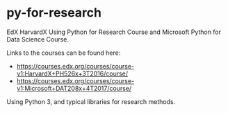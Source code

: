 # py-for-research
EdX HarvardX Using Python for Research Course and Microsoft Python for Data Science Course.

Links to the courses can be found here: 
* https://courses.edx.org/courses/course-v1:HarvardX+PH526x+3T2016/course/
* https://courses.edx.org/courses/course-v1:Microsoft+DAT208x+4T2017/course/

Using Python 3, and typical libraries for research methods.
